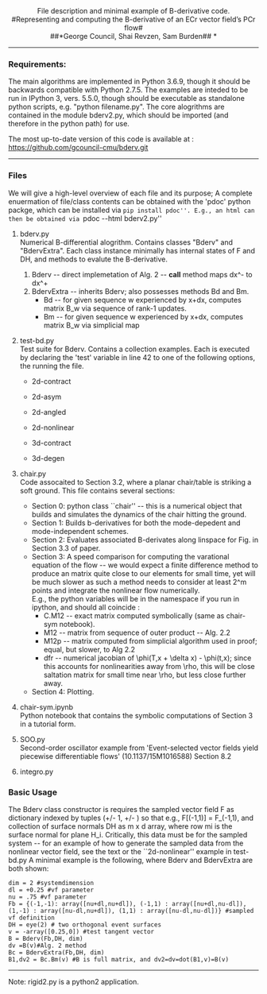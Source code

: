 <center>File description and minimal example of B-derivative code.</center>
<center>#Representing and computing the B-derivative of an ECr vector field’s PCr flow#</center>
<center>##*George Council, Shai Revzen, Sam Burden## *</center>

* * *

### Requirements:

The main algorithms are implemented in Python 3.6.9, though it should be backwards compatible with Python 2.7.5\. The examples are inteded to be run in IPython 3, vers. 5.5.0, though should be executable as standalone python scripts, e.g. "python filename.py". The core alogrithms are contained in the module bderv2.py, which should be imported (and therefore in the python path) for use.  

The most up-to-date version of this code is available at : https://github.com/gcouncil-cmu/bderv.git

* * *

### Files

We will give a high-level overview of each file and its purpose; A complete enuermation of file/class contents can be obtained with the 'pdoc' python packge, which can be installed via ``pip install pdoc''. E.g., an html can then be obtained via ``pdoc --html bderv2.py''

1.  bderv.py  
    Numerical B-differential alogrithm. Contains classes "Bderv" and "BdervExtra". Each class instance minimally has internal states of F and DH, and methods to evalute the B-derivative.
    1.  Bderv -- direct implemetation of Alg. 2 -- __call__ method maps dx^- to dx^+
    2.  BdervExtra -- inherits Bderv; also possesses methods Bd and Bm.
        *   Bd -- for given sequence w experienced by x+dx, computes matrix B_w via sequence of rank-1 updates.
        *   Bm -- for given sequence w experienced by x+dx, computes matrix B_w via simplicial map

2.  test-bd.py  
    Test suite for Bderv. Contains a collection examples. Each is executed by declaring the 'test' variable in line 42 to one of the following options, the running the file.

    *   2d-contract

    *   2d-asym

    *   2d-angled

    *   2d-nonlinear

    *   3d-contract

    *   3d-degen

3.  chair.py  
    Code assocaited to Section 3.2, where a planar chair/table is striking a soft ground. This file contains several sections:
    *   Section 0: python class ``chair'' -- this is a numerical object that builds and simulates the dynamics of the chair hitting the ground.
    *   Section 1: Builds b-derivatives for both the mode-depedent and mode-independent schemes.
    *   Section 2: Evaluates associated B-derivates along linspace for Fig. in Section 3.3 of paper.
    *   Section 3: A speed comparison for computing the varational equation of the flow -- we would expect a finite difference method to produce an matrix quite close to our elements for small time, yet will be much slower as such a method needs to consider at least 2^m points and integrate the nonlinear flow numerically.  
        E.g., the python variables will be in the namespace if you run in ipython, and should all coincide :
        *   C.M12 -- exact matrix computed symbolically (same as chair-sym notebook).
        *   M12 -- matrix from sequence of outer product -- Alg. 2.2
        *   M12p -- matrix computed from simplicial algorithm used in proof; equal, but slower, to Alg 2.2
        *   dfr -- numerical jacobian of \phi(T,x + \delta x) - \phi(t,x); since this accounts for nonlinearities away from \rho, this will be close saltation matrix for small time near \rho, but less close further away.
    *   Section 4: Plotting.
4.  chair-sym.ipynb  
    Python notebook that contains the symbolic computations of Section 3 in a tutorial form.
5.  SOO.py  
    Second-order oscillator example from 'Event-selected vector fields yield piecewise differentiable flows' (10.1137/15M1016588) Section 8.2
6.  integro.py

### Basic Usage

The Bderv class constructor is requires the sampled vector field F as dictionary indexed by tuples (+/- 1, +/- ) so that e.g., F[(-1,1)] = F_(-1,1), and collection of surface normals DH as m x d array, where row mi is the surface normal for plane H_i. Critically, this data must be for the sampled system -- for an example of how to generate the sampled data from the nonlinear vector field, see the text or the ``2d-nonlinear'' example in test-bd.py A minimal example is the following, where Bderv and BdervExtra are both shown:  
```
dim = 2 #systemdimension  
dl = +0.25 #vf parameter  
nu = .75 #vf parameter  
Fb = {(-1,-1): array([nu+dl,nu+dl]), (-1,1) : array([nu+dl,nu-dl]), (1,-1) : array([nu-dl,nu+dl]), (1,1) : array([nu-dl,nu-dl])} #sampled vf definition  
DH = eye(2) # two orthogonal event surfaces  
v = -array([0.25,0]) #test tangent vector  
B = Bderv(Fb,DH, dim)  
dv =B(v)#Alg. 2 method  
Bc = BdervExtra(Fb,DH, dim)  
B1,dv2 = Bc.Bm(v) #B is full matrix, and dv2=dv=dot(B1,v)=B(v)  
```

* * *
Note: rigid2.py is a python2 application.

